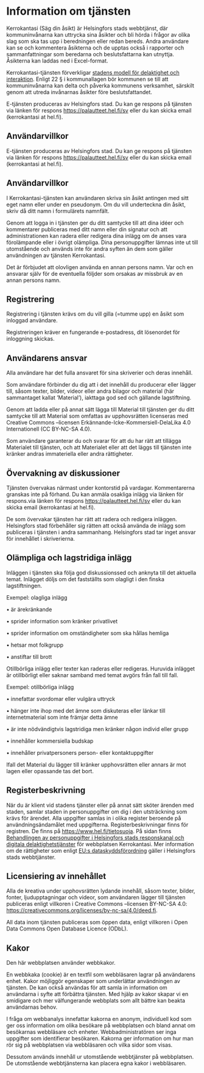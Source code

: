 # Information om tjänsten

Kerrokantasi (Säg din åsikt) är Helsingfors stads webbtjänst, där kommuninvånarna kan uttrycka sina åsikter och bli hörda i frågor av olika slag som ska tas upp i beredningen eller redan bereds. Andra användare kan se och kommentera åsikterna och de upptas också i rapporter och sammanfattningar som beredarna och beslutsfattarna kan utnyttja. Åsikterna kan laddas ned i Excel-format.

Kerrokantasi-tjänsten förverkligar [stadens modell för delaktighet och interaktion](https://osallistu.hel.fi). Enligt 22 § i kommunallagen bör kommunen se till att kommuninvånarna kan delta och påverka kommunens verksamhet, särskilt genom att utreda invånarnas åsikter före beslutsfattandet.

E-tjänsten produceras av Helsingfors stad. Du kan ge respons på tjänsten via länken för respons https://palautteet.hel.fi/sv eller du kan skicka email (kerrokantasi at hel.fi).

## Användarvillkor

E-tjänsten produceras av Helsingfors stad. Du kan ge respons på tjänsten via länken för respons https://palautteet.hel.fi/sv eller du kan skicka email (kerrokantasi at hel.fi).

## Användarvillkor

I Kerrokantasi-tjänsten kan användaren skriva sin åsikt antingen med sitt eget namn eller under en pseudonym. Om du vill underteckna din åsikt, skriv då ditt namn i formulärets namnfält.

Genom att logga in i tjänsten ger du ditt samtycke till att dina idéer och kommentarer publiceras med ditt namn eller din signatur och att administrationen kan radera eller redigera dina inlägg om de anses vara förolämpande eller i övrigt olämpliga. Dina personuppgifter lämnas inte ut till utomstående och används inte för andra syften än dem som gäller användningen av tjänsten Kerrokantasi.

Det är förbjudet att olovligen använda en annan persons namn. Var och en ansvarar själv för de eventuella följder som orsakas av missbruk av en annan persons namn.

## Registrering

Registrering i tjänsten krävs om du vill gilla (=tumme upp) en åsikt som inloggad användare.

Registreringen kräver en fungerande e-postadress, dit lösenordet för inloggning skickas.

## Användarens ansvar

Alla användare har det fulla ansvaret för sina skriverier och deras innehåll.

Som användare förbinder du dig att i det innehåll du producerar eller lägger till, såsom texter, bilder, videor eller andra bilagor och material (här sammantaget kallat ’Material’), iakttaga god sed och gällande lagstiftning.

Genom att ladda eller på annat sätt lägga till Material till tjänsten ger du ditt samtycke till att Material som omfattas av upphovsrätten licenseras med Creative Commons –licensen Erkännande-Icke-Kommersiell-DelaLika 4.0 Internationell (CC BY-NC-SA 4.0).

Som användare garanterar du och svarar för att du har rätt att tillägga Materialet till tjänsten, och att Materialet eller att det läggs till tjänsten inte kränker andras immateriella eller andra rättigheter.

## Övervakning av diskussioner

Tjänsten övervakas närmast under kontorstid på vardagar. Kommentarerna granskas inte på förhand. Du kan anmäla osakliga inlägg via länken för respons.via länken för respons https://palautteet.hel.fi/sv eller du kan skicka email (kerrokantasi at hel.fi).

De som övervakar tjänsten har rätt att radera och redigera inläggen. Helsingfors stad förbehåller sig rätten att också använda de inlägg som publiceras i tjänsten i andra sammanhang. Helsingfors stad tar inget ansvar för innehållet i skriverierna.

## Olämpliga och lagstridiga inlägg

Inläggen i tjänsten ska följa god diskussionssed och anknyta till det aktuella temat. Inlägget döljs om det fastställts som olagligt i den finska lagstiftningen.

Exempel: olagliga inlägg

•	är ärekränkande 

•	sprider information som kränker privatlivet

•	sprider information om omständigheter som ska hållas hemliga

•	hetsar mot folkgrupp

•	anstiftar till brott

Otillbörliga inlägg eller texter kan raderas eller redigeras. Huruvida inlägget är otillbörligt eller saknar samband med temat avgörs från fall till fall.

Exempel: otillbörliga inlägg

•	innefattar svordomar eller vulgära uttryck

•	hänger inte ihop med det ämne som diskuteras eller länkar till internetmaterial som inte främjar detta ämne

•	är inte nödvändigtvis lagstridiga men kränker någon individ eller grupp

•	innehåller kommersiella budskap

•	innehåller privatpersoners person- eller kontaktuppgifter

Ifall det Material du lägger till kränker upphovsrätten eller annars är mot lagen eller opassande tas det bort.

## Registerbeskrivning

När du är klient vid stadens tjänster eller på annat sätt sköter ärenden med staden, samlar staden in personuppgifter om dig i den utsträckning som krävs för ärendet. Alla uppgifter samlas in i olika register beroende på användningsändamålet med uppgifterna. Registerbeskrivningar finns för registren. De finns på https://www.hel.fi/tietosuoja. På sidan finns [Behandlingen av personuppgifter i Helsingfors stads responskanal och digitala delaktighetstjänster](https://www.hel.fi/static/liitteet-2019/Kaupunginkanslia/Rekisteriselosteet/Keha/Behandlingen%20av%20personuppgifter%20i%20Helsingfors%20stads%20responskanal%20och%20digitala%20delaktighetstjanster.pdf) för webbplatsen Kerrokantasi. Mer information om de rättigheter som enligt [EU:s dataskyddsförordning](https://www.hel.fi/sv/beslutsfattande-och-forvaltning/information-om-helsingfors/dataskydd-och-informationshantering/dataskydd/den-registrerades-rattigheter-och-hur-man-kan-havda-dem) gäller i Helsingfors stads webbtjänster.

## Licensiering av innehållet

Alla de kreativa under upphovsrätten lydande innehåll, såsom texter, bilder, fonter, ljudupptagningar och videor, som användaren lägger till tjänsten publiceras enligt villkoren i Creative Commons –licensen BY-NC-SA 4.0: https://creativecommons.org/licenses/by-nc-sa/4.0/deed.fi.

All data inom tjänsten publiceras som öppen data, enligt villkoren i Open Data Commons Open Database Licence (ODbL).

## Kakor

Den här webbplatsen använder webbkakor.

En webbkaka (cookie) är en textfil som webbläsaren lagrar på användarens enhet. Kakor möjliggör egenskaper som underlättar användningen av tjänsten. De kan också användas för att samla in information om användarna i syfte att förbättra tjänsten. Med hjälp av kakor skapar vi en smidigare och mer välfungerande webbplats som allt bättre kan beakta användarnas behov.

I fråga om webbanalys innefattar kakorna en anonym, individuell kod som ger oss information om olika besökare på webbplatsen och bland annat om besökarnas webbläsare och enheter. Webbadministratören ser inga uppgifter som identifierar besökaren. Kakorna ger information om hur man rör sig på webbplatsen via webbläsaren och vilka sidor som visas.

Dessutom används innehåll ur utomstående webbtjänster på webbplatsen. De utomstående webbtjänsterna kan placera egna kakor i webbläsaren.
